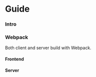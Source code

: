 # Guide

### Intro

### Webpack
Both client and server build with Webpack.

#### Frontend

#### Server
